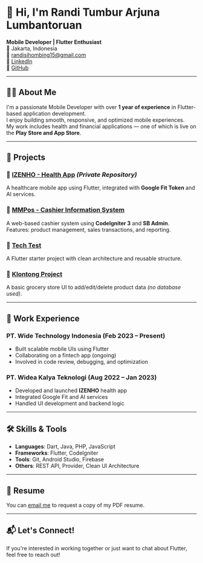 # 👋 Hi, I'm Randi Tumbur Arjuna Lumbantoruan

**Mobile Developer | Flutter Enthusiast**  
📍 Jakarta, Indonesia  
📧 randisihombing15@gmail.com  
🔗 [LinkedIn](https://www.linkedin.com/in/randi-tumbur-arjuna-lumbantoruan-01b789183)  
🔗 [GitHub](https://github.com/randisihombing)  

---

## 🧑‍💻 About Me

I'm a passionate Mobile Developer with over **1 year of experience** in Flutter-based application development.  
I enjoy building smooth, responsive, and optimized mobile experiences.  
My work includes health and financial applications — one of which is live on the **Play Store and App Store**.

---

## 🚀 Projects

### 🔹 [IZENHO - Health App](#) *(Private Repository)*
A healthcare mobile app using Flutter, integrated with **Google Fit Token** and AI services.

### 🔹 [MMPos - Cashier Information System](https://github.com/randisihombing/mmpos)
A web-based cashier system using **CodeIgniter 3** and **SB Admin**.  
Features: product management, sales transactions, and reporting.

### 🔹 [Tech Test](https://github.com/randisihombing/tech-test)
A Flutter starter project with clean architecture and reusable structure.  

### 🔹 [Klontong Project](https://github.com/randisihombing/klontong-project)
A basic grocery store UI to add/edit/delete product data *(no database used)*.  

---

## 💼 Work Experience

### **PT. Wide Technology Indonesia** (Feb 2023 – Present)  
- Built scalable mobile UIs using Flutter  
- Collaborating on a fintech app (ongoing)  
- Involved in code review, debugging, and optimization  

### **PT. Widea Kalya Teknologi** (Aug 2022 – Jan 2023)  
- Developed and launched **IZENHO** health app  
- Integrated Google Fit and AI services  
- Handled UI development and backend logic  

---

## 🛠️ Skills & Tools

- **Languages**: Dart, Java, PHP, JavaScript  
- **Frameworks**: Flutter, CodeIgniter  
- **Tools**: Git, Android Studio, Firebase  
- **Others**: REST API, Provider, Clean UI Architecture  

---

## 📄 Resume
You can [email me](mailto:randisihombing15@gmail.com) to request a copy of my PDF resume.

---

## 📬 Let's Connect!
If you're interested in working together or just want to chat about Flutter, feel free to reach out!

